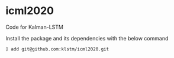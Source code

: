 # icml2020
Code for Kalman-LSTM

Install the package and its dependencies with the below command

`] add git@github.com:klstm/icml2020.git`
